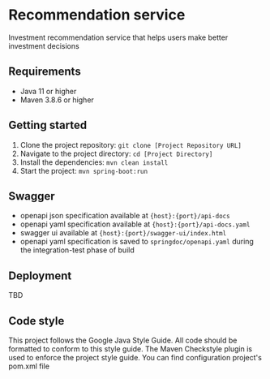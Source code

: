 # Recommendation service

Investment recommendation service that helps users make better investment decisions

## Requirements

- Java 11 or higher
- Maven 3.8.6 or higher

## Getting started

1. Clone the project repository: `git clone [Project Repository URL]`
2. Navigate to the project directory: `cd [Project Directory]`
3. Install the dependencies: `mvn clean install`
4. Start the project: `mvn spring-boot:run`

## Swagger

- openapi json specification available at `{host}:{port}/api-docs`
- openapi yaml specification available at `{host}:{port}/api-docs.yaml`
- swagger ui available at `{host}:{port}/swagger-ui/index.html`
- openapi yaml specification is saved to `springdoc/openapi.yaml` during the integration-test phase of
  build

## Deployment

TBD

## Code style

This project follows the Google Java Style Guide. All code should be formatted to conform to this
style guide.
The Maven Checkstyle plugin is used to enforce the project style guide. You can find configuration
project's pom.xml file